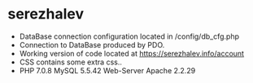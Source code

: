 # serezhalev
- DataBase connection configuration located in /config/db_cfg.php 
- Connection to DataBase produced by PDO. 
- Working version of code located at https://serezhalev.info/account 
- CSS contains some extra css..
- PHP 7.0.8 MySQL 5.5.42 Web-Server Apache 2.2.29

